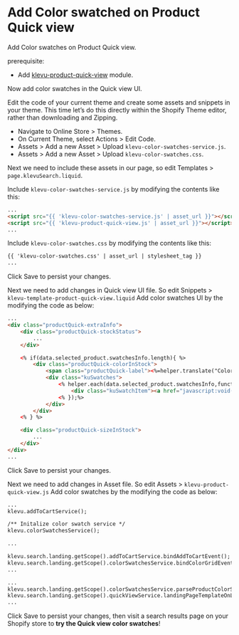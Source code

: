 # Add Color swatched on Product Quick view 

Add Color swatches on Product Quick view.

prerequisite:
- Add [klevu-product-quick-view](/tutorial/shopify/product-quick-view) module.

Now add color swatches in the Quick view UI.

Edit the code of your current theme and create some assets and snippets in your theme.
This time let’s do this directly within the Shopify Theme editor, rather than downloading and Zipping.

- Navigate to Online Store > Themes.
- On Current Theme, select Actions > Edit Code.
- Assets > Add a new Asset > Upload `klevu-color-swatches-service.js`.
- Assets > Add a new Asset > Upload `klevu-color-swatches.css`.

Next we need to include these assets in our page,
so edit Templates > `page.klevuSearch.liquid`.

Include `klevu-color-swatches-service.js` by modifying the contents like this:

```html
...
<script src="{{ 'klevu-color-swatches-service.js' | asset_url }}"></script>
<script src="{{ 'klevu-product-quick-view.js' | asset_url }}"></script>
...

```

Include `klevu-color-swatches.css` by modifying the contents like this:

```html
{{ 'klevu-color-swatches.css' | asset_url | stylesheet_tag }}
...

```

Click Save to persist your changes.

Next we need to add changes in Quick view UI file.
So edit Snippets > `klevu-template-product-quick-view.liquid`
Add color swatches UI by the modifying the code as below:

```html
...
<div class="productQuick-extraInfo">
    <div class="productQuick-stockStatus">
        ...
    </div>

    <% if(data.selected_product.swatchesInfo.length){ %>
        <div class="productQuick-colorInStock">
            <span class="productQuick-label"><%=helper.translate("Color Variants:") %></span>
            <div class="kuSwatches">
                <% helper.each(data.selected_product.swatchesInfo,function(key,item){ %>
                    <div class="kuSwatchItem"><a href="javascript:void(0)" data-variant="<%=item.variantId%>" class="kuSwatchLink klevuSwatchColorGrid" title="<%=item.variantColor%>" style="background-color:<%=item.variantColor%>"></a></div>
                <% });%>
            </div>								
        </div>
    <% } %>

    <div class="productQuick-sizeInStock">
        ...
    </div>
</div>
...
```

Click Save to persist your changes.

Next we need to add changes in Asset file.
So edit Assets > `klevu-product-quick-view.js`
Add color swatches by the modifying the code as below:

```html
...
klevu.addToCartService();

/** Initalize color swatch service */
klevu.colorSwatchesService();

...

klevu.search.landing.getScope().addToCartService.bindAddToCartEvent();
klevu.search.landing.getScope().colorSwatchesService.bindColorGridEvents();
...

...
klevu.search.landing.getScope().colorSwatchesService.parseProductColorSwatch(data, scope);
klevu.search.landing.getScope().quickViewService.landingPageTemplateOnLoadEvent(data, scope);
...

```

Click Save to persist your changes,
then visit a search results page on your Shopify store to **try the Quick view color swatches**!


